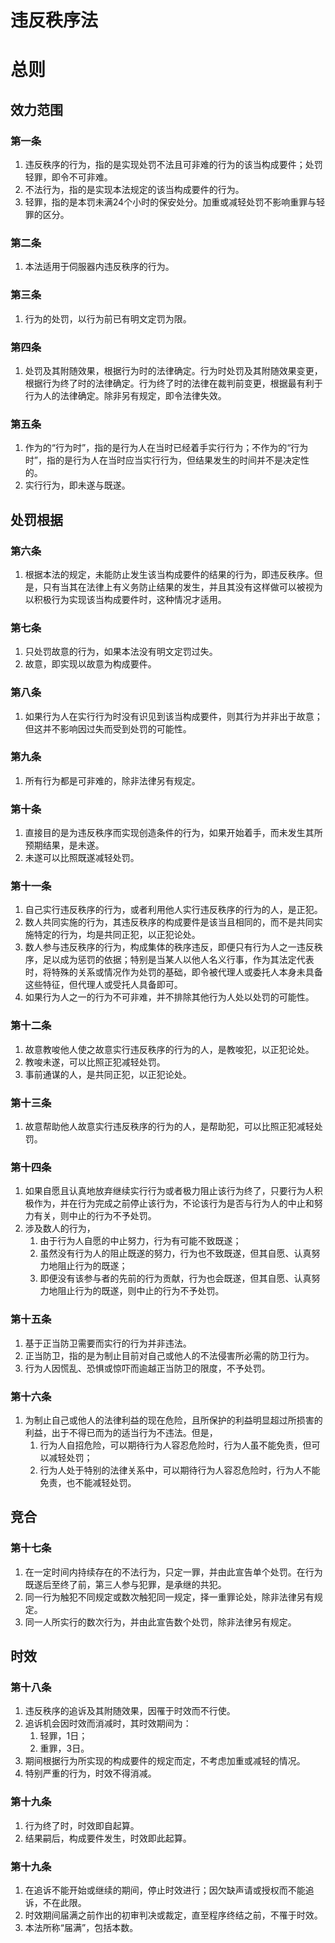 # 违反秩序法

# 总则

## 效力范围

### 第一条

1. 违反秩序的行为，指的是实现处罚不法且可非难的行为的该当构成要件；处罚轻罪，即令不可非难。
2. 不法行为，指的是实现本法规定的该当构成要件的行为。
3. 轻罪，指的是本罚未满24个小时的保安处分。加重或减轻处罚不影响重罪与轻罪的区分。

### 第二条

1. 本法适用于伺服器内违反秩序的行为。

### 第三条

1. 行为的处罚，以行为前已有明文定罚为限。

### 第四条

1. 处罚及其附随效果，根据行为时的法律确定。行为时处罚及其附随效果变更，根据行为终了时的法律确定。行为终了时的法律在裁判前变更，根据最有利于行为人的法律确定。除非另有规定，即令法律失效。

### 第五条

1. 作为的“行为时”，指的是行为人在当时已经着手实行行为；不作为的“行为时”，指的是行为人在当时应当实行行为，但结果发生的时间并不是决定性的。
2. 实行行为，即未遂与既遂。

## 处罚根据

### 第六条

1. 根据本法的规定，未能防止发生该当构成要件的结果的行为，即违反秩序。但是，只有当其在法律上有义务防止结果的发生，并且其没有这样做可以被视为以积极行为实现该当构成要件时，这种情况才适用。

### 第七条

1. 只处罚故意的行为，如果本法没有明文定罚过失。
2. 故意，即实现以故意为构成要件。

### 第八条

1. 如果行为人在实行行为时没有识见到该当构成要件，则其行为并非出于故意；但这并不影响因过失而受到处罚的可能性。

### 第九条

1. 所有行为都是可非难的，除非法律另有规定。

### 第十条

1. 直接目的是为违反秩序而实现创造条件的行为，如果开始着手，而未发生其所预期结果，是未遂。
2. 未遂可以比照既遂减轻处罚。

### 第十一条

1. 自己实行违反秩序的行为，或者利用他人实行违反秩序的行为的人，是正犯。
2. 数人共同实施的行为，其违反秩序的构成要件是该当且相同的，而不是共同实施特定的行为，均是共同正犯，以正犯论处。
3. 数人参与违反秩序的行为，构成集体的秩序违反，即便只有行为人之一违反秩序，足以成为惩罚的依据；特别是当某人以他人名义行事，作为其法定代表时，将特殊的关系或情况作为处罚的基础，即令被代理人或委托人本身未具备这些特征，但代理人或受托人具备即可。
4. 如果行为人之一的行为不可非难，并不排除其他行为人处以处罚的可能性。

### 第十二条

1. 故意教唆他人使之故意实行违反秩序的行为的人，是教唆犯，以正犯论处。
2. 教唆未遂，可以比照正犯减轻处罚。
3. 事前通谋的人，是共同正犯，以正犯论处。

### 第十三条

1. 故意帮助他人故意实行违反秩序的行为的人，是帮助犯，可以比照正犯减轻处罚。

### 第十四条

1. 如果自愿且认真地放弃继续实行行为或者极力阻止该行为终了，只要行为人积极作为，并在行为完成之前停止该行为，不论该行为是否与行为人的中止和努力有关，则中止的行为不予处罚。
2. 涉及数人的行为，
    1. 由于行为人自愿的中止努力，行为有可能不致既遂；
    2. 虽然没有行为人的阻止既遂的努力，行为也不致既遂，但其自愿、认真努力地阻止行为的既遂；
    3. 即便没有该参与者的先前的行为贡献，行为也会既遂，但其自愿、认真努力地阻止行为的既遂，则中止的行为不予处罚。

### 第十五条

1. 基于正当防卫需要而实行的行为并非违法。
2. 正当防卫，指的是为制止目前对自己或他人的不法侵害所必需的防卫行为。
3. 行为人因慌乱、恐惧或惊吓而逾越正当防卫的限度，不予处罚。

### 第十六条

1. 为制止自己或他人的法律利益的现在危险，且所保护的利益明显超过所损害的利益，出于不得已而为的适当行为不违法。但是，
    1. 行为人自招危险，可以期待行为人容忍危险时，行为人虽不能免责，但可以减轻处罚；
    2. 行为人处于特别的法律关系中，可以期待行为人容忍危险时，行为人不能免责，也不能减轻处罚。

## 竞合

### 第十七条

1. 在一定时间内持续存在的不法行为，只定一罪，并由此宣告单个处罚。在行为既遂后至终了前，第三人参与犯罪，是承继的共犯。
2. 同一行为触犯不同规定或数次触犯同一规定，择一重罪论处，除非法律另有规定。
3. 同一人所实行的数次行为，并由此宣告数个处罚，除非法律另有规定。

## 时效

### 第十八条

1. 违反秩序的追诉及其附随效果，因罹于时效而不行使。
2. 追诉机会因时效而消减时，其时效期间为：
    1. 轻罪，1日；
    2. 重罪，3日。
3. 期间根据行为所实现的构成要件的规定而定，不考虑加重或减轻的情况。
4. 特别严重的行为，时效不得消减。

### 第十九条

1. 行为终了时，时效即自起算。
2. 结果嗣后，构成要件发生，时效即此起算。

### 第十九条

1. 在追诉不能开始或继续的期间，停止时效进行；因欠缺声请或授权而不能追诉，不在此限。
2. 时效期间届满之前作出的初审判决或裁定，直至程序终结之前，不罹于时效。
3. 本法所称“届满”，包括本数。
